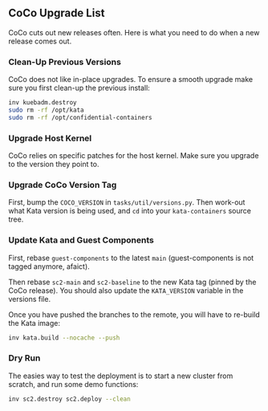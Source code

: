 ## CoCo Upgrade List

CoCo cuts out new releases often. Here is what you need to do when a new
release comes out.

### Clean-Up Previous Versions

CoCo does not like in-place upgrades. To ensure a smooth upgrade make sure
you first clean-up the previous install:

```bash
inv kuebadm.destroy
sudo rm -rf /opt/kata
sudo rm -rf /opt/confidential-containers
```

### Upgrade Host Kernel

CoCo relies on specific patches for the host kernel. Make sure you upgrade
to the version they point to.

### Upgrade CoCo Version Tag

First, bump the `COCO_VERSION` in `tasks/util/versions.py`. Then work-out
what Kata version is being used, and `cd` into your `kata-containers` source
tree.

### Update Kata and Guest Components

First, rebase `guest-components` to the latest `main` (guest-components is
not tagged anymore, afaict).

Then rebase `sc2-main` and `sc2-baseline` to the new Kata tag (pinned by the
CoCo release). You should also update the `KATA_VERSION` variable in the
versions file.

Once you have pushed the branches to the remote, you will have to re-build
the Kata image:

```bash
inv kata.build --nocache --push
```

### Dry Run

The easies way to test the deployment is to start a new cluster from scratch,
and run some demo functions:

```bash
inv sc2.destroy sc2.deploy --clean
```
